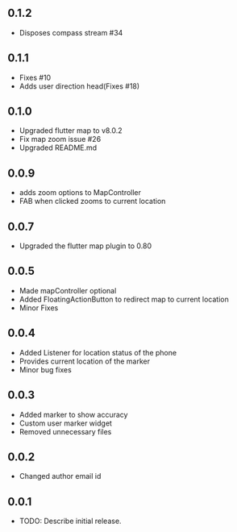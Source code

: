 ## 0.1.2

* Disposes compass stream #34

## 0.1.1

* Fixes #10
* Adds user direction head(Fixes #18)

## 0.1.0

* Upgraded flutter map to v8.0.2
* Fix map zoom issue #26
* Upgraded README.md

## 0.0.9

* adds zoom options to MapController
* FAB when clicked zooms to current location

## 0.0.7

* Upgraded the flutter map plugin to 0.80

## 0.0.5

* Made mapController optional
* Added FloatingActionButton to redirect map to current location
* Minor Fixes

## 0.0.4

* Added Listener for location status of the phone
* Provides current location of the marker
* Minor bug fixes

## 0.0.3

* Added marker to show accuracy
* Custom user marker widget
* Removed unnecessary files

## 0.0.2

* Changed author email id

## 0.0.1

* TODO: Describe initial release.

